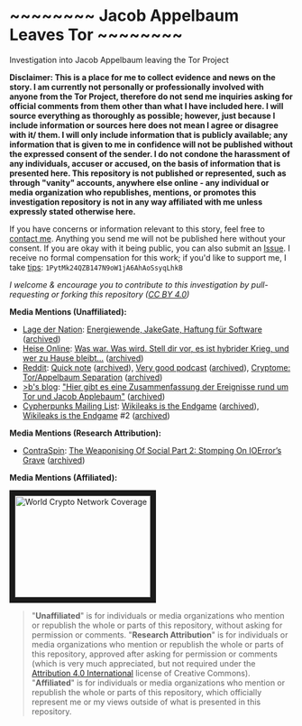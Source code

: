 # ~~~~~~~~ Jacob Appelbaum Leaves Tor ~~~~~~~~
Investigation into Jacob Appelbaum leaving the Tor Project

**Disclaimer: This is a place for me to collect evidence and news on the story. I am currently not personally or professionally involved with anyone from the Tor Project, therefore do not send me inquiries asking for official comments from them other than what I have included here. I will source everything as thoroughly as possible; however, just because I include information or sources here does not mean I agree or disagree with it/ them. I will only include information that is publicly available; any information that is given to me in confidence will not be published without the expressed consent of the sender. I do not condone the harassment of any individuals, accuser or accused, on the basis of information that is presented here. This repository is not published or represented, such as through "vanity" accounts, anywhere else online - any individual or media organization who republishes, mentions, or promotes this investigation repository is not in any way affiliated with me unless expressly stated otherwise here.**

If you have concerns or information relevant to this story, feel free to [contact me](https://keybase.io/j9roem). Anything you send me will not be published here without your consent. If you are okay with it being public, you can also submit an [Issue](https://github.com/Enegnei/JacobAppelbaumLeavesTor/issues). I receive no formal compensation for this work; if you'd like to support me, I take [tips](http://protip.is/): `1PytMk24QZB147N9oW1jA6AhAoSsyqLhkB`

*I welcome & encourage you to contribute to this investigation by pull-requesting or forking this repository ([CC BY 4.0](https://creativecommons.org/licenses/by/4.0/))*

**Media Mentions (Unaffiliated):**
+ [Lage der Nation](https://twitter.com/LageNation): [Energiewende, JakeGate, Haftung für Software](http://www.kuechenstud.io/lagedernation/2016/06/11/ldn014-energiewende-jakegate-haftung-fuer-software/) ([archived](https://archive.is/Ehycg#selection-357.0-359.25))
+ [Heise Online](https://twitter.com/heiseonline): [Was war. Was wird. Stell dir vor, es ist hybrider Krieg, und wer zu Hause bleibt...](http://www.heise.de/newsticker/meldung/Was-war-Was-wird-Stell-dir-vor-es-ist-hybrider-Krieg-und-wer-zu-Hause-bleibt-3235755.html) ([archived](https://archive.is/u0AOM#selection-797.0-799.0))
+ [Reddit](https://twitter.com/reddit): [Quick note](https://www.reddit.com/r/TOR/comments/4nov8u/quick_note_about_recent_events_and_how_they/) ([archived](https://archive.is/e1Py4#selection-3439.0-3439.58)), [Very good podcast](https://www.reddit.com/r/TOR/comments/4nmvzp/very_good_podcast_about_the_whole_appelbaum_thing/) ([archived](https://archive.is/1iY9k#selection-2447.0-2449.0)), [Cryptome: Tor/Appelbaum Separation](https://www.reddit.com/r/TOR/comments/4nk5i9/cryptome_torappelbaum_separation_agreement/) ([archived](https://archive.is/SVVAG#selection-2621.0-2621.89))
+ [>b's blog](https://blog.fdik.org): ["Hier gibt es eine Zusammenfassung der Ereignisse rund um Tor und Jacob Applebaum"](https://blog.fdik.org/2016-06/s1465715574) ([archived](https://archive.is/lef03#selection-2717.0-2717.80))
+ [Cypherpunks Mailing List](https://cpunks.org/mailman/listinfo/cypherpunks): [Wikileaks is the Endgame](https://cpunks.org/pipermail/cypherpunks/2016-June/013672.html) ([archived](https://archive.is/s6rJr)), [Wikileaks is the Endgame](https://cpunks.org/pipermail/cypherpunks/2016-June/013678.html) #2 ([archived](https://archive.is/aCxLM))

**Media Mentions (Research Attribution):**
+ [ContraSpin](https://twitter.com/contraspin): [The Weaponising Of Social Part 2: Stomping On IOError’s Grave](https://contraspin.co.nz/the-weaponising-of-social-pt-2-stomping-on-ioerrors-grave/) ([archived](https://archive.is/rVwWn#selection-919.0-921.40))

**Media Mentions (Affiliated):**

<a href="http://www.youtube.com/watch?feature=player_embedded&v=9F7qKjkV07k
" target="_blank"><img src="http://img.youtube.com/vi/9F7qKjkV07k/0.jpg" 
alt="World Crypto Network Coverage" width="240" height="180" border="10" /></a>


> "**Unaffiliated**" is for individuals or media organizations who mention or republish the whole or parts of this repository, without asking for permission or comments. "**Research Attribution**" is for individuals or media organizations who mention or republish the whole or parts of this repository, approved after asking for permission or comments (which is very much appreciated, but not required under the [Attribution 4.0 International](https://creativecommons.org/licenses/by/4.0/) license of Creative Commons). "**Affiliated**" is for individuals or media organizations who mention or republish the whole or parts of this repository, which officially represent me or my views outside of what is presented in this repository.
